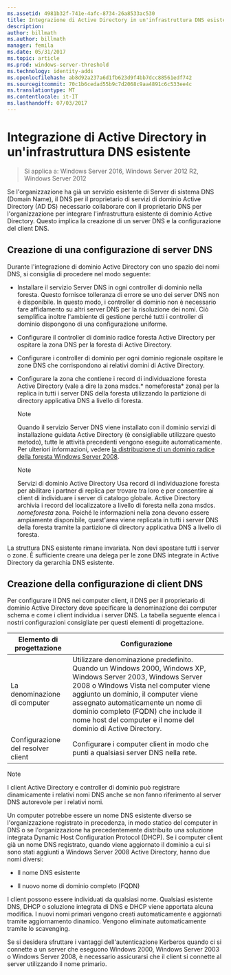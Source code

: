```yaml
---
ms.assetid: 4981b32f-741e-4afc-8734-26a8533ac530
title: Integrazione di Active Directory in un'infrastruttura DNS esistente
description: 
author: billmath
ms.author: billmath
manager: femila
ms.date: 05/31/2017
ms.topic: article
ms.prod: windows-server-threshold
ms.technology: identity-adds
ms.openlocfilehash: ab8d92a237a6d1fb623d9f4bb7dcc88561edf742
ms.sourcegitcommit: 70c1b6cedad55b9c7d2068c9aa4891c6c533ee4c
ms.translationtype: MT
ms.contentlocale: it-IT
ms.lasthandoff: 07/03/2017
---
```

# <a name="integrating-ad-ds-into-an-existing-dns-infrastructure"></a>Integrazione di Active Directory in un'infrastruttura DNS esistente

>Si applica a: Windows Server 2016, Windows Server 2012 R2, Windows Server 2012

Se l'organizzazione ha già un servizio esistente di Server di sistema DNS (Domain Name), il DNS per il proprietario di servizi di dominio Active Directory (AD DS) necessario collaborare con il proprietario DNS per l'organizzazione per integrare l'infrastruttura esistente di dominio Active Directory. Questo implica la creazione di un server DNS e la configurazione del client DNS.  
  
## <a name="creating-a-dns-server-configuration"></a>Creazione di una configurazione di server DNS  
Durante l'integrazione di dominio Active Directory con uno spazio dei nomi DNS, si consiglia di procedere nel modo seguente:  
  
-   Installare il servizio Server DNS in ogni controller di dominio nella foresta. Questo fornisce tolleranza di errore se uno dei server DNS non è disponibile. In questo modo, i controller di dominio non è necessario fare affidamento su altri server DNS per la risoluzione dei nomi. Ciò semplifica inoltre l'ambiente di gestione perché tutti i controller di dominio dispongono di una configurazione uniforme.  
  
-   Configurare il controller di dominio radice foresta Active Directory per ospitare la zona DNS per la foresta di Active Directory.  
  
-   Configurare i controller di dominio per ogni dominio regionale ospitare le zone DNS che corrispondono ai relativi domini di Active Directory.  
  
-   Configurare la zona che contiene i record di individuazione foresta Active Directory (vale a dire la zona msdcs.* nomeforesta* zona) per la replica in tutti i server DNS della foresta utilizzando la partizione di directory applicativa DNS a livello di foresta.  
  
    > [!NOTE]  
    > Quando il servizio Server DNS viene installato con il dominio servizi di installazione guidata Active Directory (è consigliabile utilizzare questo metodo), tutte le attività precedenti vengono eseguite automaticamente. Per ulteriori informazioni, vedere [la distribuzione di un dominio radice della foresta Windows Server 2008](https://technet.microsoft.com/library/cc731174.aspx).  
  
    > [!NOTE]  
    > Servizi di dominio Active Directory Usa record di individuazione foresta per abilitare i partner di replica per trovare tra loro e per consentire ai client di individuare i server di catalogo globale. Active Directory archivia i record del localizzatore a livello di foresta nella zona msdcs. *nomeforesta* zona. Poiché le informazioni nella zona devono essere ampiamente disponibile, quest'area viene replicata in tutti i server DNS della foresta tramite la partizione di directory applicativa DNS a livello di foresta.  
  
La struttura DNS esistente rimane invariata. Non devi spostare tutti i server o zone. È sufficiente creare una delega per le zone DNS integrate in Active Directory da gerarchia DNS esistente.  
  
## <a name="creating-the-dns-client-configuration"></a>Creazione della configurazione di client DNS  
Per configurare il DNS nei computer client, il DNS per il proprietario di dominio Active Directory deve specificare la denominazione dei computer schema e come i client individua i server DNS. La tabella seguente elenca i nostri configurazioni consigliate per questi elementi di progettazione.  
  
|Elemento di progettazione|Configurazione|  
|------------------|-----------------|  
|La denominazione di computer|Utilizzare denominazione predefinito. Quando un Windows 2000, Windows XP, Windows Server 2003, Windows Server 2008 o Windows Vista nel computer viene aggiunto un dominio, il computer viene assegnato automaticamente un nome di dominio completo (FQDN) che include il nome host del computer e il nome del dominio di Active Directory.|  
|Configurazione del resolver client|Configurare i computer client in modo che punti a qualsiasi server DNS nella rete.|  
  
> [!NOTE]  
> I client Active Directory e controller di dominio può registrare dinamicamente i relativi nomi DNS anche se non fanno riferimento al server DNS autorevole per i relativi nomi.  
  
Un computer potrebbe essere un nome DNS esistente diverso se l'organizzazione registrato in precedenza, in modo statico del computer in DNS o se l'organizzazione ha precedentemente distribuito una soluzione integrata Dynamic Host Configuration Protocol (DHCP). Se i computer client già un nome DNS registrato, quando viene aggiornato il dominio a cui si sono stati aggiunti a Windows Server 2008 Active Directory, hanno due nomi diversi:  
  
-   Il nome DNS esistente  
  
-   Il nuovo nome di dominio completo (FQDN)  
  
I client possono essere individuati da qualsiasi nome. Qualsiasi esistente DNS, DHCP o soluzione integrata di DNS e DHCP viene apportata alcuna modifica. I nuovi nomi primari vengono creati automaticamente e aggiornati tramite aggiornamento dinamico. Vengono eliminate automaticamente tramite lo scavenging.  
  
Se si desidera sfruttare i vantaggi dell'autenticazione Kerberos quando ci si connette a un server che eseguono Windows 2000, Windows Server 2003 o Windows Server 2008, è necessario assicurarsi che il client si connette al server utilizzando il nome primario.  
  



